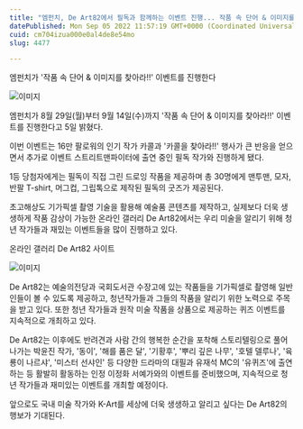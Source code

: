 ```yaml
---
title: "엠펀치, De Art82에서 필독과 함께하는 이벤트 진행... 작품 속 단어 & 이미지를 찾아라!!"
datePublished: Mon Sep 05 2022 11:57:19 GMT+0000 (Coordinated Universal Time)
cuid: cm704izua000e0al4de8e54mo
slug: 4477

---
```



엠펀치가 '작품 속 단어 & 이미지를 찾아라!!' 이벤트를 진행한다

![이미지](https://cdn.hashnode.com/res/hashnode/image/upload/v1739256686886/a817ef63-de75-4d21-9847-5c1fe1ae0b03.jpeg)

엠펀치가 8월 29일(월)부터 9월 14일(수)까지 '작품 속 단어 & 이미지를 찾아라!!' 이벤트를 진행한다고 5일 밝혔다.

이번 이벤트는 16만 팔로워의 인기 작가 카콜과 '카콜을 찾아라!!' 행사가 큰 반응을 얻으면서 추가로 이벤트 스트리트맨파이터에 출연 중인 필독 작가와 진행하게 됐다.

1등 당첨자에게는 필독이 직접 그린 드로잉 작품을 제공하며 총 30명에게 맨투맨, 모자, 반팔 T-shirt, 머그컵, 그립톡으로 제작된 필독의 굿즈가 제공된다.

초고해상도 기가픽셀 촬영 기술을 활용해 예술품 콘텐츠를 제작하고, 실제보다 더욱 생생하게 작품 감상이 가능한 온라인 갤러리 De Art82에서는 우리 미술을 알리기 위해 청년 작가들과 재밌는 이벤트들을 많이 진행하고 있다.

온라인 갤러리 De Art82 사이트

![이미지](https://cdn.hashnode.com/res/hashnode/image/upload/v1739256689448/0de4b288-1d2a-4c6c-b6a8-23dc012d080e.jpeg)

De Art82는 예술의전당과 국회도서관 수장고에 있는 작품들을 기가픽셀로 촬영해 일반인들이 볼 수 있도록 제공하고, 청년작가들과 그들의 작품을 알리기 위한 노력으로 주목을 받고 있다. 또한 청년 작가들과 원작 미술 작품을 상품으로 제공하는 퀴즈 이벤트를 지속적으로 개최하고 있다.

De Art82는 이후에도 반려견과 사람 간의 행복한 순간을 포착해 스토리텔링으로 풀어나가는 박윤진 작가, '동이', '해를 품은 달', '기황후', '뿌리 깊은 나무', '호텔 델루나', '육룡이 나르샤', '미스터 선샤인' 등 다양한 드라마의 대필과 유재석 MC의 '유퀴즈'에 출연하는 등 활발히 활동하는 인정 이정화 서예가와의 이벤트를 준비했으며, 지속적으로 청년 작가들과 재미있는 이벤트를 개최할 예정이다.

앞으로도 국내 미술 작가와 K-Art를 세상에 더욱 생생하고 알리고 싶다는 De Art82의 행보가 기대된다.